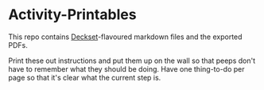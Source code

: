 # Activity-Printables

This repo contains [Deckset](http://decksetapp.com/)-flavoured markdown files and the exported PDFs.

Print these out instructions and put them up on the wall so that peeps don't have to remember what they should be doing. Have one thing-to-do per page so that it's clear what the current step is.
